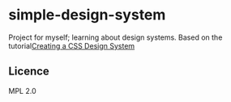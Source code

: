 # simple-design-system
Project for myself; learning about design systems. Based on the tutorial[Creating a CSS Design System](https://dev.to/crypto3p/creating-a-css-design-system-1dha)

## Licence
MPL 2.0